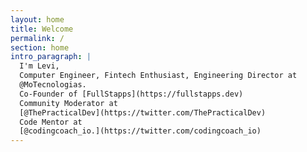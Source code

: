 ```yaml
---
layout: home
title: Welcome
permalink: /
section: home
intro_paragraph: |
  I'm Levi, 
  Computer Engineer, Fintech Enthusiast, Engineering Director at 
  @MoTecnologias. 
  Co-Founder of [FullStapps](https://fullstapps.dev)
  Community Moderator at 
  [@ThePracticalDev](https://twitter.com/ThePracticalDev)
  Code Mentor at 
  [@codingcoach_io.](https://twitter.com/codingcoach_io)
---
```


